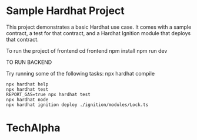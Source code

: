 # Sample Hardhat Project

This project demonstrates a basic Hardhat use case. It comes with a sample contract, a test for that contract, and a Hardhat Ignition module that deploys that contract.

To run the project of frontend
cd frontend
npm install 
npm run dev

TO RUN BACKEND

Try running some of the following tasks:
npx hardhat compile

```shell
npx hardhat help
npx hardhat test
REPORT_GAS=true npx hardhat test
npx hardhat node
npx hardhat ignition deploy ./ignition/modules/Lock.ts
```
# TechAlpha
